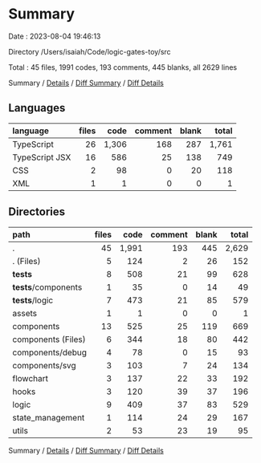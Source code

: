 # Summary

Date : 2023-08-04 19:46:13

Directory /Users/isaiah/Code/logic-gates-toy/src

Total : 45 files,  1991 codes, 193 comments, 445 blanks, all 2629 lines

Summary / [Details](details.md) / [Diff Summary](diff.md) / [Diff Details](diff-details.md)

## Languages
| language | files | code | comment | blank | total |
| :--- | ---: | ---: | ---: | ---: | ---: |
| TypeScript | 26 | 1,306 | 168 | 287 | 1,761 |
| TypeScript JSX | 16 | 586 | 25 | 138 | 749 |
| CSS | 2 | 98 | 0 | 20 | 118 |
| XML | 1 | 1 | 0 | 0 | 1 |

## Directories
| path | files | code | comment | blank | total |
| :--- | ---: | ---: | ---: | ---: | ---: |
| . | 45 | 1,991 | 193 | 445 | 2,629 |
| . (Files) | 5 | 124 | 2 | 26 | 152 |
| __tests__ | 8 | 508 | 21 | 99 | 628 |
| __tests__/components | 1 | 35 | 0 | 14 | 49 |
| __tests__/logic | 7 | 473 | 21 | 85 | 579 |
| assets | 1 | 1 | 0 | 0 | 1 |
| components | 13 | 525 | 25 | 119 | 669 |
| components (Files) | 6 | 344 | 18 | 80 | 442 |
| components/debug | 4 | 78 | 0 | 15 | 93 |
| components/svg | 3 | 103 | 7 | 24 | 134 |
| flowchart | 3 | 137 | 22 | 33 | 192 |
| hooks | 3 | 120 | 39 | 37 | 196 |
| logic | 9 | 409 | 37 | 83 | 529 |
| state_management | 1 | 114 | 24 | 29 | 167 |
| utils | 2 | 53 | 23 | 19 | 95 |

Summary / [Details](details.md) / [Diff Summary](diff.md) / [Diff Details](diff-details.md)
